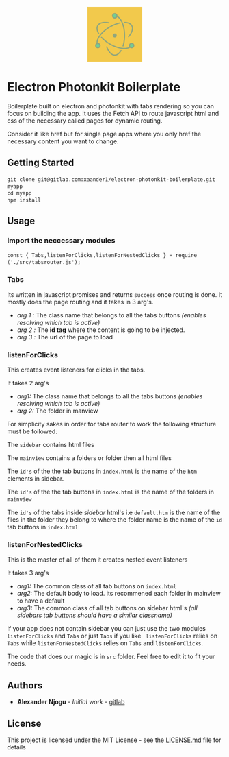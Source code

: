 <p align="center">
  <img src="build/icons/512x512.png" width="128" height="128" />
</p>

# Electron Photonkit Boilerplate
Boilerplate built on electron and photonkit with tabs rendering so you can focus on building the app. It uses the Fetch API to route javascript html and css of the necessary called pages for dynamic routing.

Consider it like href but for single page apps where you only href the necessary content you want to change.
## Getting Started
```
git clone git@gitlab.com:xaander1/electron-photonkit-boilerplate.git myapp
cd myapp
npm install
```
## Usage

### Import the neccessary modules
```
const { Tabs,listenForClicks,listenForNestedClicks } = require ('./src/tabsrouter.js');

```

### Tabs
Its written in javascript promises and returns `success` once routing is done.
It mostly does the page routing and it takes in 3 arg's.
* *arg 1 :* The class name that belongs to all the tabs buttons *(enables resolving which tab is active)*
* *arg 2 :* The **id tag** where the content is going to be injected.
* *arg 3 :* The **url** of the page to load

### listenForClicks

This creates event listeners for clicks in the tabs.


It takes 2 arg's

* *arg1:*  The class name that belongs to all the tabs buttons *(enables resolving which tab is active)*
* *arg 2:* The folder in manview

For simplicity sakes in order for tabs router to work the following structure must be followed.

The `sidebar` contains html files

The `mainview` contains a folders or folder then all html files

The `id's` of the the tab buttons in `index.html` is the name of the `htm` elements in sidebar.

The `id's` of the the tab buttons in `index.html` is the name of the folders in `mainview`

The  `id's` of the tabs inside *sidebar* html's i.e `default.htm` is the name of the files in the folder they belong to where the folder name is the name of the `id` tab buttons in `index.html`   

### listenForNestedClicks
This is the master of all of them it creates nested event listeners

It takes 3 arg's

* *arg1:* The common class of all tab buttons on `index.html`
* *arg2:* The default body to load. its recommened each folder in mainview to have a default
* *arg3:* The common class of all tab buttons on sidebar html's *(all sidebars tab buttons should have a similar classname)*


 If your app does not contain sidebar you can just use the two modules ` listenForClicks` and `Tabs` or just `Tabs` if you like ` listenForClicks` relies on `Tabs` while `listenForNestedClicks` relies on `Tabs` and `listenForClicks`.

 The code that does our magic is in `src` folder. Feel free to edit it to fit your needs.




## Authors

* **Alexander Njogu** - *Initial work* - [gitlab](https://gitlab.com/xaander1)

## License

This project is licensed under the MIT License - see the [LICENSE.md](LICENSE.md) file for details
